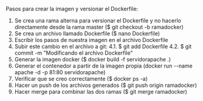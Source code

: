 Pasos para crear la imagen y versionar el Dockerfile:

1. Se crea una rama alterna para versionar el Dockerfile y no hacerlo
directamente desde la rama master ($ git checkout -b ramadocker)
2. Se crea un archivo llamado Dockerfile ($ nano Dockerfile)
3. Escribir los pasos de nuestra imagen en el archivo Dockerfile 
4. Subir este cambio en el archivo a git:
4.1. $ git add Dockerfile
4.2. $ git commit -m "Modificando el archivo Dockerfile"
5. Generar la imagen docker ($ docker build -f servidorapache .)
6. Generar el contenedor a partir de la imagen propia (docker run 
--name apache -d -p 81:80 servidorapache)
7. Verificar que se creo correctamente ($ docker ps -a)
8. Hacer un push de los archivos generados ($ git push origin ramadocker)
9. Hacer merge para combinar las dos ramas ($ git merge ramadocker)

